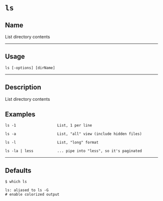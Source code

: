 # `ls`


## Name
List directory contents


----
## Usage
```
ls [-options] [dirName]
```

----
## Description
List directory contents


## Examples
```
ls -1                   List, 1 per line

ls -a                   List, "all" view (include hidden files)

ls -l                   List, "long" format

ls -la | less           ... pipe into "less", so it's paginated
```


---
## Defaults
```
$ which ls

ls: aliased to ls -G
# enable colorized output
```

